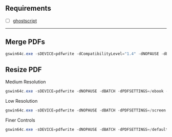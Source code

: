## Requirements
- [ ] [ghostscript](https://github.com/ArtifexSoftware/ghostpdl-downloads/releases)

---

## Merge PDFs
```powershell
gswin64c.exe -sDEVICE=pdfwrite -dCompatibilityLevel="1.4" -dNOPAUSE -dBATCH -sOutputFile="merged.pdf" "input1.pdf" "input2.pdf"
```

## Resize PDF
Medium Resolution
```powershell
gswin64c.exe -sDEVICE=pdfwrite -dNOPAUSE -dBATCH -dPDFSETTINGS=/ebook -sOutputFile="compressed.pdf" "input.pdf"
```
Low Resolution
```powershell
gswin64c.exe -sDEVICE=pdfwrite -dNOPAUSE -dBATCH -dPDFSETTINGS=/screen -sOutputFile="compressed.pdf" "input.pdf"
```
Finer Controls
```powershell
gswin64c.exe -sDEVICE=pdfwrite -dNOPAUSE -dBATCH -dPDFSETTINGS=/default -dCompatibilityLevel="1.4" -dDownsampleColorImages=true -dColorImageResolution=125 -dGrayImageResolution=125 -dMonoImageResolution=150 -sOutputFile="compressed.pdf" "input.pdf"
```
